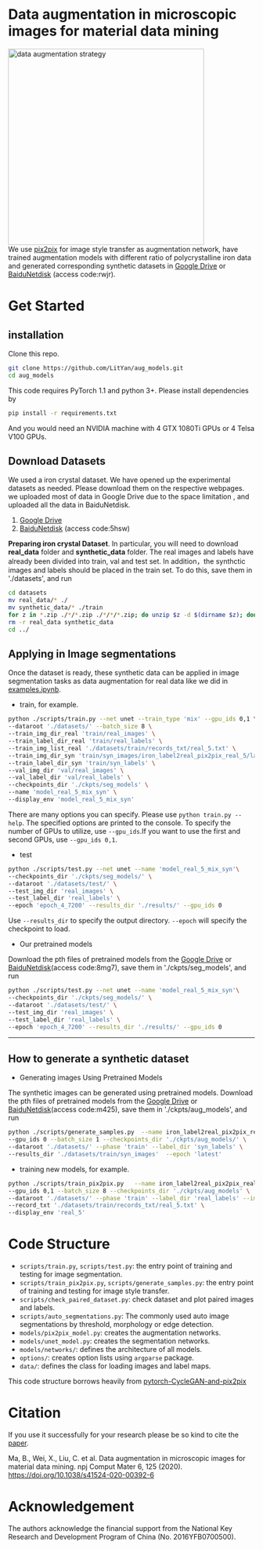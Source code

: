 # Data augmentation in microscopic images for material data mining

<img src="./imgs/process.png" width="400" height="400" alt="data augmentation strategy"/><br>
We use [pix2pix](https://github.com/junyanz/pytorch-CycleGAN-and-pix2pix.git) for image style transfer as augmentation network, have trained augmentation models with different ratio of polycrystalline iron data and generated corresponding synthetic datasets in [Google Drive](https://drive.google.com/drive/folders/1gaYX4draApnFKRZi5NSA0ggbBNoMimFP?usp=sharing) or [BaiduNetdisk](https://pan.baidu.com/s/1tdCBcQprOh9gFZuuqcPcOw) (access code:rwjr).

# Get Started
## installation
Clone this repo.
```bash
git clone https://github.com/LitYan/aug_models.git
cd aug_models
```
This code requires PyTorch 1.1 and python 3+. Please install dependencies by
```bash
pip install -r requirements.txt
```
And you would need an NVIDIA machine with 4 GTX 1080Ti GPUs or 4 Telsa V100 GPUs.

## Download Datasets
We used a iron crystal dataset. We have opened up the experimental datasets as needed. Please download them on the respective webpages. we uploaded most of data in Google Drive due to the space limitation , and uploaded all the data in BaiduNetdisk.
1. [Google Drive](https://drive.google.com/drive/folders/1DSePVowja0HyDmZ9g7Xlef4VW_YGqA_u?usp=sharing)
2. [BaiduNetdisk](https://pan.baidu.com/s/1Kdi-6-lJKI3c7prLRqVYVw) (access code:5hsw)

**Preparing iron crystal Dataset**. In particular, you will need to download **real_data** folder and **synthetic_data** folder. The real images and labels have already been divided into train, val and test set. In addition，the synthctic images and labels should be placed in the train set. To do this, save them in './datasets', and run
```bash
cd datasets
mv real_data/* ./
mv synthetic_data/* ./train
for z in *.zip ./*/*.zip ./*/*/*.zip; do unzip $z -d $(dirname $z); done
rm -r real_data synthetic_data
cd ../
```
## Applying in Image segmentations

Once the dataset is ready, these synthetic data can be applied in image segmentation tasks as data augmentation for real data like we did in [examples.ipynb](./examples.ipynb).

* train, for example.
```bash
python ./scripts/train.py --net unet --train_type 'mix' --gpu_ids 0,1 \
--dataroot './datasets/' --batch_size 8 \
--train_img_dir_real 'train/real_images' \
--train_label_dir_real 'train/real_labels' \
--train_img_list_real './datasets/train/records_txt/real_5.txt' \
--train_img_dir_syn 'train/syn_images/iron_label2real_pix2pix_real_5/latest' \
--train_label_dir_syn 'train/syn_labels' \
--val_img_dir 'val/real_images' \
--val_label_dir 'val/real_labels' \
--checkpoints_dir './ckpts/seg_models' \
--name 'model_real_5_mix_syn' \
--display_env 'model_real_5_mix_syn'
```
There are many options you can specify. Please use `python train.py --help`. The specified options are printed to the console. To specify the number of GPUs to utilize, use `--gpu_ids`.If you want to use the first and second GPUs, use `--gpu_ids 0,1`.

* test
```bash
python ./scripts/test.py --net unet --name 'model_real_5_mix_syn'\
--checkpoints_dir './ckpts/seg_models/' \
--dataroot './datasets/test/' \
--test_img_dir 'real_images' \
--test_label_dir 'real_labels' \
--epoch 'epoch_4_7200' --results_dir './results/' --gpu_ids 0
```
Use `--results_dir` to specify the output directory. `--epoch` will specify the checkpoint to load.

* Our pretrained models

Download the pth files of pretrained models from the [Google Drive](https://drive.google.com/drive/folders/1ZGARJIMT3nUw5pzw0ztD8Ql5OwS9aCW0?usp=sharing) or [BaiduNetdisk](https://pan.baidu.com/s/12I5YETYNTLCuhGsGR4205w)(access code:8mg7), save them in './ckpts/seg_models', and run
```bash
python ./scripts/test.py --net unet --name 'model_real_5_mix_syn'\
--checkpoints_dir './ckpts/seg_models/' \
--dataroot './datasets/test/' \
--test_img_dir 'real_images' \
--test_label_dir 'real_labels' \
--epoch 'epoch_4_7200' --results_dir './results/' --gpu_ids 0
```
***
## How to generate a synthetic dataset 
* Generating images Using Pretrained Models

The synthetic images can be generated using pretrained models.
Download the pth files of pretrained models from the [Google Drive](https://drive.google.com/drive/folders/152csoud9uHsxXEQNosucTPiWopFFAIFw?usp=sharing) or [BaiduNetdisk](https://pan.baidu.com/s/1jlx0aKRe4WA7JkbnQ8TMNg)(access code:m425), save them in './ckpts/aug_models', and run
```bash
python ./scripts/generate_samples.py  --name iron_label2real_pix2pix_real_5  --num_test 28800 \
--gpu_ids 0 --batch_size 1 --checkpoints_dir './ckpts/aug_models/' \
--dataroot './datasets/' --phase 'train' --label_dir 'syn_labels' \
--results_dir './datasets/train/syn_images'  --epoch 'latest'
```
* training new models, for example.
```bash
python ./scripts/train_pix2pix.py   --name iron_label2real_pix2pix_real_5 \
--gpu_ids 0,1 --batch_size 8 --checkpoints_dir './ckpts/aug_models' \
--dataroot './datasets/' --phase 'train' --label_dir 'real_labels' --image_dir 'real_images' \
--record_txt './datasets/train/records_txt/real_5.txt' \
--display_env 'real_5'
```
# Code Structure
- `scripts/train.py`, `scripts/test.py`: the entry point of training and testing for image segmentation.
- `scripts/train_pix2pix.py`, `scripts/generate_samples.py`: the entry point of training and testing for image style transfer.
- `scripts/check_paired_dataset.py`: check dataset and plot paired images and labels.
- `scripts/auto_segmentations.py`: The commonly used auto image segmentations by threshold, morphology or edge detection.
- `models/pix2pix_model.py`: creates the augmentation networks.
- `models/unet_model.py`: creates the segmentation networks.
- `models/networks/`: defines the architecture of all models.
- `options/`: creates option lists using `argparse` package.
- `data/`: defines the class for loading images and label maps.

This code structure borrows heavily from [pytorch-CycleGAN-and-pix2pix](https://github.com/junyanz/pytorch-CycleGAN-and-pix2pix.git)

# Citation
If you use it successfully for your research please be so kind to cite the [paper](https://www.nature.com/articles/s41524-020-00392-6#citeas).

Ma, B., Wei, X., Liu, C. et al. Data augmentation in microscopic images for material data mining. npj Comput Mater 6, 125 (2020). https://doi.org/10.1038/s41524-020-00392-6

# Acknowledgement
The authors acknowledge the financial support from the National Key Research and Development Program of China (No. 2016YFB0700500).
